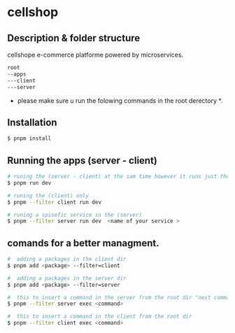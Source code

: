 # cellshop

## Description & folder structure

cellshope e-commerce platforme powered by microservices.

```bash
root
--apps 
---client 
---server
``` 

* please make sure u run the folowing commands in the root derectory *.

## Installation 

```bash
$ pnpm install
```

## Running the apps (server - client)

```bash
# runing the (server - client) at the sam time however it runs just the server service 
$ pnpm run dev

# runing the (client) only 
$ pnpm --filter client run dev 

# runing a spisefic service in the (server)   
$ pnpm --filter server run dev  <name of your service >
```

## comands for a better managment. 

```bash
#  adding a packages in the client dir 
$ pnpm add <package> --filter=client 

#  adding a packages in the server dir 
$ pnpm add <package> --filter=server 

```

```bash
#  this to insert a command in the server from the root dir "nest commands for example .."
$ pnpm --filter server exec <command>

#  this to insert a command in the client from the root dir 
$ pnpm --filter client exec <command>

```

